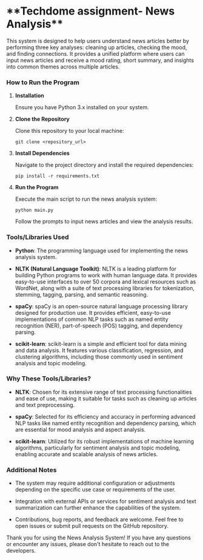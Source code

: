 <h1>**Techdome assignment- News Analysis**</h1>

This system is designed to help users understand news articles better by performing three key analyses: cleaning up articles, checking the mood, and finding connections. It provides a unified platform where users can input news articles and receive a mood rating, short summary, and insights into common themes across multiple articles.

### How to Run the Program

1. **Installation**

   Ensure you have Python 3.x installed on your system.

2. **Clone the Repository**

   Clone this repository to your local machine:
   ```
   git clone <repository_url>
   ```

3. **Install Dependencies**

   Navigate to the project directory and install the required dependencies:
   ```
   pip install -r requirements.txt
   ```

4. **Run the Program**

   Execute the main script to run the news analysis system:
   ```
   python main.py
   ```

   Follow the prompts to input news articles and view the analysis results.

### Tools/Libraries Used

- **Python**: The programming language used for implementing the news analysis system.
  
- **NLTK (Natural Language Toolkit)**: NLTK is a leading platform for building Python programs to work with human language data. It provides easy-to-use interfaces to over 50 corpora and lexical resources such as WordNet, along with a suite of text processing libraries for tokenization, stemming, tagging, parsing, and semantic reasoning.

- **spaCy**: spaCy is an open-source natural language processing library designed for production use. It provides efficient, easy-to-use implementations of common NLP tasks such as named entity recognition (NER), part-of-speech (POS) tagging, and dependency parsing.

- **scikit-learn**: scikit-learn is a simple and efficient tool for data mining and data analysis. It features various classification, regression, and clustering algorithms, including those commonly used in sentiment analysis and topic modeling.

### Why These Tools/Libraries?

- **NLTK**: Chosen for its extensive range of text processing functionalities and ease of use, making it suitable for tasks such as cleaning up articles and text preprocessing.

- **spaCy**: Selected for its efficiency and accuracy in performing advanced NLP tasks like named entity recognition and dependency parsing, which are essential for mood analysis and aspect analysis.

- **scikit-learn**: Utilized for its robust implementations of machine learning algorithms, particularly for sentiment analysis and topic modeling, enabling accurate and scalable analysis of news articles.

### Additional Notes

- The system may require additional configuration or adjustments depending on the specific use case or requirements of the user.

- Integration with external APIs or services for sentiment analysis and text summarization can further enhance the capabilities of the system.

- Contributions, bug reports, and feedback are welcome. Feel free to open issues or submit pull requests on the GitHub repository.

Thank you for using the News Analysis System! If you have any questions or encounter any issues, please don't hesitate to reach out to the developers.
